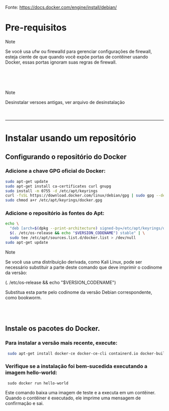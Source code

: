 Fonte: https://docs.docker.com/engine/install/debian/

# Pre-requisitos

> [!NOTE]
>
> Se você usa ufw ou firewalld para gerenciar configurações de firewall, esteja ciente de que quando você expõe portas de contêiner usando Docker, essas portas ignoram suas regras de firewall.
>    

<br><br><br>
> [!NOTE]
> Desinstalar versoes antigas, ver arquivo de desinstalação
<br><br><br>



  


---
# Instalar usando um repositório
  
## Configurando o repositório do Docker

### Adicione a chave GPG oficial do Docker:
```sh
sudo apt-get update
sudo apt-get install ca-certificates curl gnupg
sudo install -m 0755 -d /etc/apt/keyrings
curl -fsSL https://download.docker.com/linux/debian/gpg | sudo gpg --dearmor -o /etc/apt/keyrings/docker.gpg
sudo chmod a+r /etc/apt/keyrings/docker.gpg
```

### Adicione o repositório às fontes do Apt:
```sh
echo \
  "deb [arch=$(dpkg --print-architecture) signed-by=/etc/apt/keyrings/docker.gpg] https://download.docker.com/linux/debian \
  $(. /etc/os-release && echo "$VERSION_CODENAME") stable" | \
  sudo tee /etc/apt/sources.list.d/docker.list > /dev/null
sudo apt-get update
```

> [!NOTE]
> 
> Se você usa uma distribuição derivada, como Kali Linux, pode ser necessário substituir a parte deste comando que deve imprimir o codinome da versão:
> 
>  (. /etc/os-release && echo "$VERSION_CODENAME")
>
> Substitua esta parte pelo codinome da versão Debian correspondente, como bookworm.
>

<br><br>
## Instale os pacotes do Docker.

### Para instalar a versão mais recente, execute:
```sh
 sudo apt-get install docker-ce docker-ce-cli containerd.io docker-buildx-plugin docker-compose-plugin
```

### Verifique se a instalação foi bem-sucedida executando a imagem hello-world:
```
 sudo docker run hello-world
```

Este comando baixa uma imagem de teste e a executa em um contêiner. Quando o contêiner é executado, ele imprime uma mensagem de confirmação e sai.



